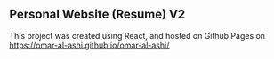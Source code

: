 ## Personal Website (Resume) V2

This project was created using React, and hosted on Github Pages on https://omar-al-ashi.github.io/omar-al-ashi/
